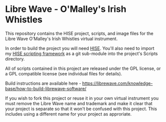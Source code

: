 # Libre Wave - O'Malley's Irish Whistles
This repository contains the HISE project, scripts, and image files for the Libre Wave O'Malley's Irish Whistles virtual instrument.

In order to build the project you will need [HISE](https://github.com/christophhart/HISE). You'll also need to import my [HISE scripting framework](https://github.com/davidhealey/HISE-Scripting-Framework) as a git sub-module into the project's Scripts directory.

All of scripts contained in this project are released under the GPL license, or a GPL compatible license (see individual files for details).

Build instructions are available here - https://librewave.com/knowledge-base/how-to-build-librewave-software/

If you wish to fork this project or reuse it in your own virtual instrument you must remove the Libre Wave name and trademark and make it clear that your project is separate so that it won't be confused with this project. This includes using a different name for your project as approriate.
